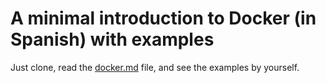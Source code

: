 # A minimal introduction to Docker (in Spanish) with examples

Just clone, read the [docker.md](docker.md) file, and see the examples by yourself.
